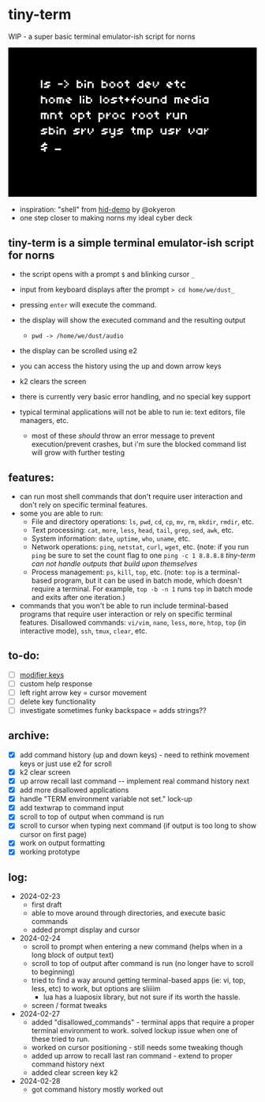 # tiny-term
 WIP - a super basic terminal emulator-ish script for norns

![screenshot of script running](screenshot.png)
- inspiration: "shell" from [hid-demo](https://github.com/okyeron/hid-demo/tree/master) by @okyeron
- one step closer to making norns my ideal cyber deck

## tiny-term is a simple terminal emulator-ish script for norns 
- the script opens with a prompt `$` and blinking cursor `_`
- input from keyboard displays after the prompt `> cd home/we/dust_`
- pressing `enter` will  execute the command.
- the display will show the executed command and the resulting output
    - `pwd -> /home/we/dust/audio`
- the display can be scrolled using e2
- you can access the history using the up and down arrow keys
- k2 clears the screen
	
- there is currently very basic error handling, and no special key support
- typical terminal applications will not be able to run ie: text editors, file managers, etc.
	- most of these _should_ throw an error message to prevent execution/prevent crashes, but i'm sure the blocked command list will grow with further testing

## features:
- can run most shell commands that don't require user interaction and don't rely on specific terminal features.
- some you are able to run:
	- File and directory operations: `ls`, `pwd`, `cd`, `cp`, `mv`, `rm`, `mkdir`, `rmdir`, etc.
	- Text processing: `cat`, `more`, `less`, `head`, `tail`, `grep`, `sed`, `awk`, etc.
	- System information: `date`, `uptime`, `who`, `uname`, etc.
	- Network operations: `ping`, `netstat`, `curl`, `wget`, etc. (note: if you run `ping` be sure to set the count flag to one `ping -c 1 8.8.8.8`  _tiny-term can not handle outputs that build upon themselves_
	- Process management: `ps`, `kill`, `top`, etc. (note: `top` is a terminal-based program, but it can be used in batch mode, which doesn't require a terminal. For example, `top -b -n 1` runs `top` in batch mode and exits after one iteration.) 	
- commands that you won't be able to run include terminal-based programs that require user interaction or rely on specific terminal features. Disallowed commands: `vi/vim`, `nano`, `less`, `more`, `htop`, `top` (in interactive mode), `ssh`, `tmux`, `clear`, etc.

## to-do:
- [ ] [modifier keys](https://monome.org/docs/norns/reference/keyboard)
- [ ] custom help response
- [ ] left right arrow key = cursor movement
- [ ] delete key functionality
- [ ] investigate sometimes funky backspace = adds strings??

## archive: 
- [x] add command history (up and down keys) - need to rethink movement keys or just use e2 for scroll
- [x] k2 clear screen
- [x] up arrow recall last command -- implement real command history next
- [x] add more disallowed applications
- [x] handle "TERM environment variable not set." lock-up
- [x] add textwrap to command input
- [x] scroll to top of output when command is run
- [x] scroll to cursor when typing next command (if output is too long to show cursor on first page)
- [x] work on output formatting
- [x] working prototype

## log:
- 2024-02-23
    - first draft
    - able to move around through directories, and execute basic commands
    - added prompt display and cursor
- 2024-02-24
    - scroll to prompt when entering a new command (helps when in a long block of output text)
    - scroll to top of output after command is run (no longer have to scroll to beginning)
    - tried to find a way around getting terminal-based apps (ie: vi, top, less, etc) to work, but options are sliiiim
        - lua has a luaposix library, but not sure if its worth the hassle.
    - screen / format tweaks
- 2024-02-27
    - added "disallowed_commands" - terminal apps that require a proper terminal environment to work. solved lockup issue when one of these tried to run.
    - worked on cursor positioning - still needs some tweaking though
    - added up arrow to recall last ran command - extend to proper command history next
    - added clear screen key k2
- 2024-02-28
    - got command history mostly worked out

